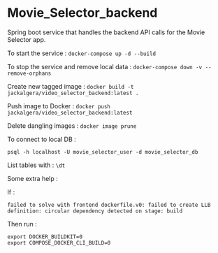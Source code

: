 # Movie_Selector_backend
Spring boot service that handles the backend API calls for the Movie Selector app.

To start the service : `docker-compose up -d --build`

To stop the service and remove local data : `docker-compose down -v --remove-orphans`

Create new tagged image : `docker build -t jackalgera/video_selector_backend:latest .`

Push image to Docker : `docker push jackalgera/video_selector_backend:latest`

Delete dangling images : `docker image prune`

To connect to local DB : 

`psql -h localhost -U movie_selector_user -d movie_selector_db `

List tables with :
`\dt`

Some extra help :

If : 

```
failed to solve with frontend dockerfile.v0: failed to create LLB definition: circular dependency detected on stage: build
```

Then run :
```
export DOCKER_BUILDKIT=0
export COMPOSE_DOCKER_CLI_BUILD=0
```
